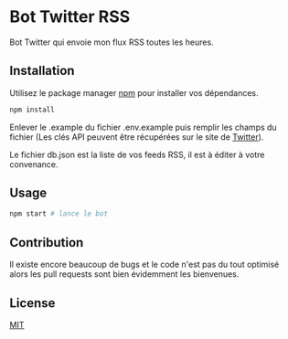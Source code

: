 # Bot Twitter RSS

Bot Twitter qui envoie mon flux RSS toutes les heures.

## Installation

Utilisez le package manager [npm](www.npmjs.com) pour installer vos dépendances.

```bash
npm install
```

Enlever le .example du fichier .env.example puis remplir les champs du fichier
(Les clés API peuvent être récupérées sur le site de [Twitter](https://developer.twitter.com)).

Le fichier db.json est la liste de vos feeds RSS, il est à éditer à votre convenance.

## Usage

```bash
npm start # lance le bot
```

## Contribution

Il existe encore beaucoup de bugs et le code n'est pas du tout optimisé alors les pull requests sont bien évidemment les bienvenues.

## License

[MIT](https://choosealicense.com/licenses/mit/)
